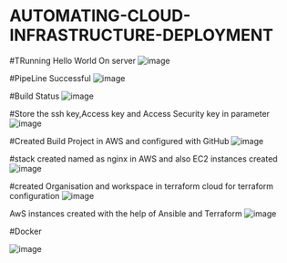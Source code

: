 ﻿# AUTOMATING-CLOUD-INFRASTRUCTURE-DEPLOYMENT

 #TRunning Hello World On server
 ![image](https://github.com/user-attachments/assets/47b2415f-cf99-40fc-b396-ef789b716537)


 #PipeLine Successful
 ![image](https://github.com/user-attachments/assets/ef2e20cf-3b0c-4867-85f5-9a025353ea19)


 #Build Status
 ![image](https://github.com/user-attachments/assets/a5df2bbe-f75b-49f5-b6f9-243e3171e703)


#Store the ssh key,Access key and Access Security key in parameter
![image](https://github.com/user-attachments/assets/f130630e-9184-4cf2-a910-4c02e0237b16)



#Created Build Project in AWS and configured with GitHub
 ![image](https://github.com/user-attachments/assets/a430398e-c092-412b-a4f9-17dad70d4c1a)


 #stack created named as nginx in AWS and also EC2 instances created
![image](https://github.com/user-attachments/assets/68e0f94a-7cb1-4ce2-8402-8f487f5c6fc0)


#created Organisation and workspace in terraform cloud for terraform configuration
![image](https://github.com/user-attachments/assets/ec0dc80a-5fed-446e-a218-121a81f59aa0)

AwS instances created with the help of Ansible and Terraform
![image](https://github.com/user-attachments/assets/6e232b63-2b43-49a7-8e83-f639e1a56f5b)

 #Docker


![image](https://github.com/user-attachments/assets/087e5d72-cef5-42ad-9ba1-4733fc9775af)
